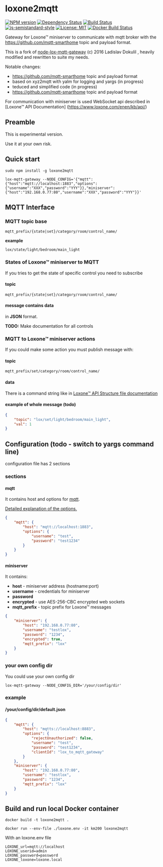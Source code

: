 # loxone2mqtt

[![NPM version](https://badge.fury.io/js/loxone2mqtt.svg)](http://badge.fury.io/js/loxone2mqtt)
[![Dependency Status](https://img.shields.io/gemnasium/krambox/loxone2mqtt.svg?maxAge=2592000)](https://gemnasium.com/github.com/krambox/loxone2mqtt)
[![Build Status](https://travis-ci.org/krambox/buderus2mqtt.svg?branch=master)](https://travis-ci.org/krambox/loxone2mqtt)
[![js-semistandard-style](https://img.shields.io/badge/code%20style-semistandard-brightgreen.svg?style=flat-square)](https://github.com/Flet/semistandard)
[![License: MIT](https://img.shields.io/badge/License-MIT-yellow.svg)](https://opensource.org/licenses/MIT)
[![Docker Build Status](https://img.shields.io/docker/build/krambox/loxone2mqtt.svg)](https://hub.docker.com/r/krambox/loxone2mqtt/)

Gateway for Loxone™ miniserver to communicate with mqtt broker with the  https://github.com/mqtt-smarthome topic and payload format.

This is a fork of [node-lox-mqtt-gateway](https://github.com/alladdin/node-lox-mqtt-gateway) (c) 2016 Ladislav Dokulil , heavily modified and rewritten to suite my needs.

Notable changes:
- https://github.com/mqtt-smarthome topic and payload format 
- based on xyz2mqtt with yalm for logging and yargs (in progress)
- teduced and simplified code (in progress)
- https://github.com/mqtt-smarthome topic and payload format 


For communication with miniserver is used WebSocket api described in [Loxone™ API Documentation]
(https://www.loxone.com/enen/kb/api/)

## Preamble

This is experimental version.

Use it at your own risk.

## Quick start

`sudo npm install -g loxone2mqtt`

`lox-mqtt-gateway --NODE_CONFIG='{"mqtt":{"host":"mqtt://localhost:1883","options":{"username":"XXX","password":"YYY"}},"miniserver":{"host":"192.168.0.77:80","username":"XXX","password":"YYY"}}'`

## MQTT Interface

### MQTT topic base

`mqtt_prefix/{state|set}/category/room/control_name/`

**example**

`lox/state/light/bedroom/main_light`

### States of Loxone™ miniserver to MQTT

If you tries to get the state of specific control you need to subscribe

#### topic

`mqtt_prefix/{state|set}/category/room/control_name/`

#### message contains data

in **JSON** format.

**TODO:** Make documentation for all controls

### MQTT to Loxone™ miniserver actions

If you could make some action you must publish message with:

#### topic

`mqtt_prefix/set/category/room/control_name/`

#### data

There is a command string like in [Loxone™ API Structure file documentation](https://www.loxone.com/dede/wp-content/uploads/sites/2/2016/08/0900_Structure-File.pdf?x94623)


#### example of whole message (todo)

```json
{
    "topic": "lox/set/light/bedroom/main_light",
    "val": 1
}
```

## Configuration (todo - switch to yargs command line)

configuration file has 2 sections

### sections


#### mqtt

It contains host and options for [mqtt](https://github.com/mqttjs/MQTT.js).

[Detailed explanation of the options.](https://github.com/mqttjs/MQTT.js#mqttclientstreambuilder-options)

```json
{
    "mqtt": {
        "host": "mqtt://localhost:1883",
        "options": {
            "username": "test",
            "password": "test1234"
        }
    }
}
```

#### miniserver

It contains:

* **host** - miniserver address (hostname:port)
* **username** - credentials for miniserver
* **password**
* **encrypted** - use AES-256-CBC encrypted web sockets
* **mqtt_prefix** - topic prefix for Loxone™ messages

```json
{
    "miniserver": {
        "host": "192.168.0.77:80",
        "username": "testlox",
        "password": "1234",
        "encrypted": true,
        "mqtt_prefix": "lox"
    }
}
```
### your own config dir

You could use your own config dir

`lox-mqtt-gateway --NODE_CONFIG_DIR='/your/config/dir'`

### example

#### /your/config/dir/default.json

```json
{
    "mqtt": {
        "host": "mqtts://localhost:8883",
        "options": {
            "rejectUnauthorized": false,
            "username": "test",
            "password": "test1234",
            "clientId": "lox_to_mqtt_gateway"
        }
    },
    "miniserver": {
        "host": "192.168.0.77:80",
        "username": "testlox",
        "password": "1234",
        "mqtt_prefix": "lox"
    }
}
```

## Build and run local Docker container

    docker build -t loxone2mqtt .

    docker run --env-file ./loxone.env -it km200 loxone2mqtt 

With an loxone.env file

```
LOXONE_url=mqtt://localhost
LOXONE_userid=admin
LOXONE_password=password
LOXONE_loxone=loxone.local
```


